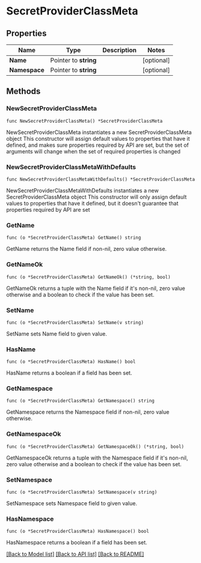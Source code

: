 # SecretProviderClassMeta

## Properties

Name | Type | Description | Notes
------------ | ------------- | ------------- | -------------
**Name** | Pointer to **string** |  | [optional] 
**Namespace** | Pointer to **string** |  | [optional] 

## Methods

### NewSecretProviderClassMeta

`func NewSecretProviderClassMeta() *SecretProviderClassMeta`

NewSecretProviderClassMeta instantiates a new SecretProviderClassMeta object
This constructor will assign default values to properties that have it defined,
and makes sure properties required by API are set, but the set of arguments
will change when the set of required properties is changed

### NewSecretProviderClassMetaWithDefaults

`func NewSecretProviderClassMetaWithDefaults() *SecretProviderClassMeta`

NewSecretProviderClassMetaWithDefaults instantiates a new SecretProviderClassMeta object
This constructor will only assign default values to properties that have it defined,
but it doesn't guarantee that properties required by API are set

### GetName

`func (o *SecretProviderClassMeta) GetName() string`

GetName returns the Name field if non-nil, zero value otherwise.

### GetNameOk

`func (o *SecretProviderClassMeta) GetNameOk() (*string, bool)`

GetNameOk returns a tuple with the Name field if it's non-nil, zero value otherwise
and a boolean to check if the value has been set.

### SetName

`func (o *SecretProviderClassMeta) SetName(v string)`

SetName sets Name field to given value.

### HasName

`func (o *SecretProviderClassMeta) HasName() bool`

HasName returns a boolean if a field has been set.

### GetNamespace

`func (o *SecretProviderClassMeta) GetNamespace() string`

GetNamespace returns the Namespace field if non-nil, zero value otherwise.

### GetNamespaceOk

`func (o *SecretProviderClassMeta) GetNamespaceOk() (*string, bool)`

GetNamespaceOk returns a tuple with the Namespace field if it's non-nil, zero value otherwise
and a boolean to check if the value has been set.

### SetNamespace

`func (o *SecretProviderClassMeta) SetNamespace(v string)`

SetNamespace sets Namespace field to given value.

### HasNamespace

`func (o *SecretProviderClassMeta) HasNamespace() bool`

HasNamespace returns a boolean if a field has been set.


[[Back to Model list]](../README.md#documentation-for-models) [[Back to API list]](../README.md#documentation-for-api-endpoints) [[Back to README]](../README.md)


